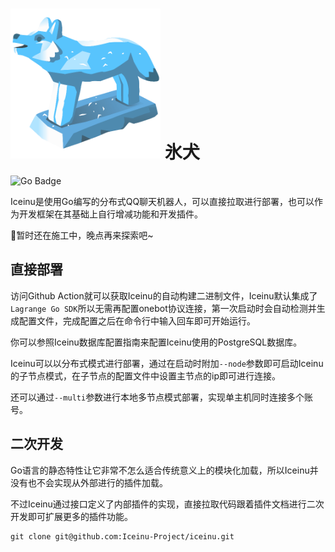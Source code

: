 # <img src="./static/img/icedog.png" alt="logo" style="height: 6vh;"> 氷犬

![Go Badge](https://img.shields.io/badge/Go-1.22%2B-cyan?logo=go)

Iceinu是使用Go编写的分布式QQ聊天机器人，可以直接拉取进行部署，也可以作为开发框架在其基础上自行增减功能和开发插件。

🚧暂时还在施工中，晚点再来探索吧~

## 直接部署

访问Github Action就可以获取Iceinu的自动构建二进制文件，Iceinu默认集成了`Lagrange Go SDK`所以无需再配置onebot协议连接，第一次启动时会自动检测并生成配置文件，完成配置之后在命令行中输入回车即可开始运行。

你可以参照Iceinu数据库配置指南来配置Iceinu使用的PostgreSQL数据库。

Iceinu可以以分布式模式进行部署，通过在启动时附加`--node`参数即可启动Iceinu的子节点模式，在子节点的配置文件中设置主节点的ip即可进行连接。

还可以通过`--multi`参数进行本地多节点模式部署，实现单主机同时连接多个账号。

## 二次开发

Go语言的静态特性让它非常不怎么适合传统意义上的模块化加载，所以Iceinu并没有也不会实现从外部进行的插件加载。

不过Iceinu通过接口定义了内部插件的实现，直接拉取代码跟着插件文档进行二次开发即可扩展更多的插件功能。

```shell
git clone git@github.com:Iceinu-Project/iceinu.git
```